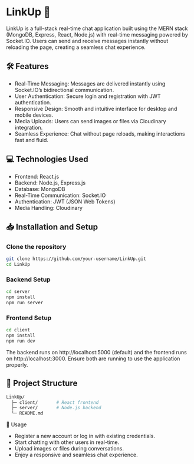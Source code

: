 # LinkUp 🚀

LinkUp is a full-stack real-time chat application built using the MERN stack (MongoDB, Express, React, Node.js) with real-time messaging powered by Socket.IO. Users can send and receive messages instantly without reloading the page, creating a seamless chat experience.


## 🛠 Features

* Real-Time Messaging: Messages are delivered instantly using Socket.IO’s bidirectional communication.
* User Authentication: Secure login and registration with JWT authentication.
* Responsive Design: Smooth and intuitive interface for desktop and mobile devices.
* Media Uploads: Users can send images or files via Cloudinary integration.
* Seamless Experience: Chat without page reloads, making interactions fast and fluid.

## 💻 Technologies Used

* Frontend: React.js
* Backend: Node.js, Express.js
* Database: MongoDB
* Real-Time Communication: Socket.IO
* Authentication: JWT (JSON Web Tokens)
* Media Handling: Cloudinary

## 📥 Installation and Setup

### Clone the repository

```bash
git clone https://github.com/your-username/LinkUp.git
cd LinkUp
```

### Backend Setup
```bash
cd server
npm install
npm run server
```

### Frontend Setup

```bash
cd client
npm install
npm run dev
```

The backend runs on http://localhost:5000 (default) and the frontend runs on http://localhost:3000. Ensure both are running to use the application properly.

## 📂 Project Structure

```bash
LinkUp/
  ├─ client/       # React frontend
  ├─ server/       # Node.js backend
  └─ README.md
```

🚀 Usage

* Register a new account or log in with existing credentials.
* Start chatting with other users in real-time.
* Upload images or files during conversations.
* Enjoy a responsive and seamless chat experience.
